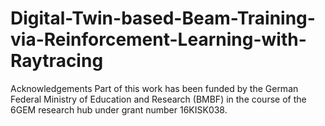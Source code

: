 # Digital-Twin-based-Beam-Training-via-Reinforcement-Learning-with-Raytracing

Acknowledgements
Part of this work has been funded by the German Federal Ministry of Education and Research (BMBF) in the course of the 6GEM research hub under grant number 16KISK038.
